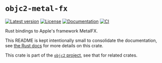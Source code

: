 # `objc2-metal-fx`

[![Latest version](https://badgen.net/crates/v/objc2-metal-fx)](https://crates.io/crates/objc2-metal-fx)
[![License](https://badgen.net/badge/license/MIT/blue)](../LICENSE.txt)
[![Documentation](https://docs.rs/objc2-metal-fx/badge.svg)](https://docs.rs/objc2-metal-fx/)
[![CI](https://github.com/madsmtm/objc2/actions/workflows/ci.yml/badge.svg)](https://github.com/madsmtm/objc2/actions/workflows/ci.yml)

Rust bindings to Apple's framework MetalFX.

This README is kept intentionally small to consolidate the documentation, see
[the Rust docs](https://docs.rs/objc2-metal-fx/) for more details on this crate.

This crate is part of the [`objc2` project](https://github.com/madsmtm/objc2),
see that for related crates.
